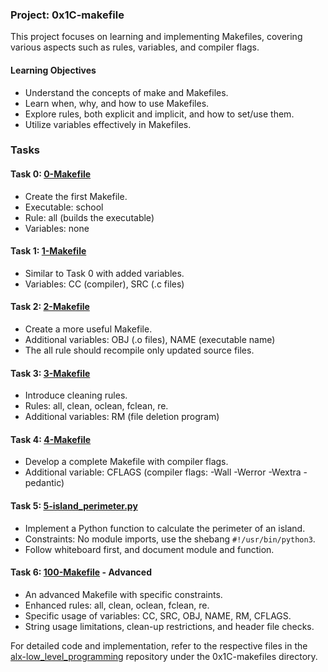 ### Project: 0x1C-makefile

This project focuses on learning and implementing Makefiles, covering various aspects such as rules, variables, and compiler flags.

#### Learning Objectives
- Understand the concepts of make and Makefiles.
- Learn when, why, and how to use Makefiles.
- Explore rules, both explicit and implicit, and how to set/use them.
- Utilize variables effectively in Makefiles.

### Tasks

#### Task 0: [0-Makefile](./0x1C-makefiles/0-Makefile)
- Create the first Makefile.
- Executable: school
- Rule: all (builds the executable)
- Variables: none

#### Task 1: [1-Makefile](./0x1C-makefiles/1-Makefile)
- Similar to Task 0 with added variables.
- Variables: CC (compiler), SRC (.c files)

#### Task 2: [2-Makefile](./0x1C-makefiles/2-Makefile)
- Create a more useful Makefile.
- Additional variables: OBJ (.o files), NAME (executable name)
- The all rule should recompile only updated source files.

#### Task 3: [3-Makefile](./0x1C-makefiles/3-Makefile)
- Introduce cleaning rules.
- Rules: all, clean, oclean, fclean, re.
- Additional variables: RM (file deletion program)

#### Task 4: [4-Makefile](./0x1C-makefiles/4-Makefile)
- Develop a complete Makefile with compiler flags.
- Additional variable: CFLAGS (compiler flags: -Wall -Werror -Wextra -pedantic)

#### Task 5: [5-island_perimeter.py](./0x1C-makefiles/5-island_perimeter.py)
- Implement a Python function to calculate the perimeter of an island.
- Constraints: No module imports, use the shebang `#!/usr/bin/python3`.
- Follow whiteboard first, and document module and function.

#### Task 6: [100-Makefile](./0x1C-makefiles/100-Makefile) - Advanced
- An advanced Makefile with specific constraints.
- Enhanced rules: all, clean, oclean, fclean, re.
- Specific usage of variables: CC, SRC, OBJ, NAME, RM, CFLAGS.
- String usage limitations, clean-up restrictions, and header file checks.

For detailed code and implementation, refer to the respective files in the [alx-low_level_programming](https://github.com/username/alx-low_level_programming) repository under the 0x1C-makefiles directory.
